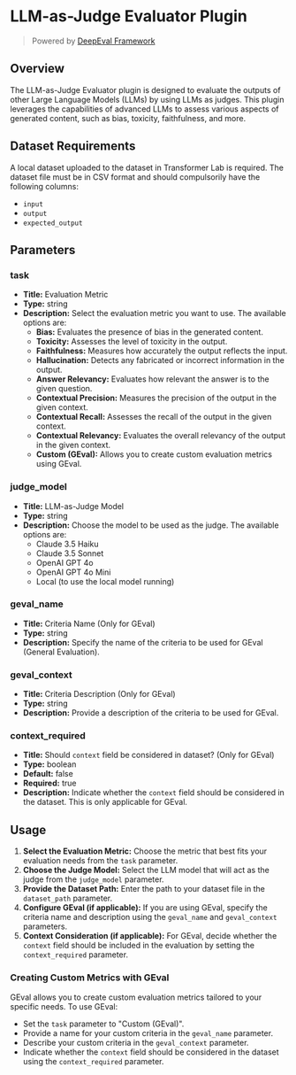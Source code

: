 # LLM-as-Judge Evaluator Plugin

> Powered by [DeepEval Framework](https://github.com/confident-ai/deepeval)
## Overview

The LLM-as-Judge Evaluator plugin is designed to evaluate the outputs of other Large Language Models (LLMs) by using LLMs as judges. This plugin leverages the capabilities of advanced LLMs to assess various aspects of generated content, such as bias, toxicity, faithfulness, and more.

## Dataset Requirements

A local dataset uploaded to the dataset in Transformer Lab is required. The dataset file must be in CSV format and should compulsorily have the following columns:

- `input`
- `output`
- `expected_output`

## Parameters

### task

- **Title:** Evaluation Metric
- **Type:** string
- **Description:** Select the evaluation metric you want to use. The available options are:
  - **Bias:** Evaluates the presence of bias in the generated content.
  - **Toxicity:** Assesses the level of toxicity in the output.
  - **Faithfulness:** Measures how accurately the output reflects the input.
  - **Hallucination:** Detects any fabricated or incorrect information in the output.
  - **Answer Relevancy:** Evaluates how relevant the answer is to the given question.
  - **Contextual Precision:** Measures the precision of the output in the given context.
  - **Contextual Recall:** Assesses the recall of the output in the given context.
  - **Contextual Relevancy:** Evaluates the overall relevancy of the output in the given context.
  - **Custom (GEval):** Allows you to create custom evaluation metrics using GEval.

### judge_model

- **Title:** LLM-as-Judge Model
- **Type:** string
- **Description:** Choose the model to be used as the judge. The available options are:
  - Claude 3.5 Haiku
  - Claude 3.5 Sonnet
  - OpenAI GPT 4o
  - OpenAI GPT 4o Mini
  - Local (to use the local model running)

### geval_name

- **Title:** Criteria Name (Only for GEval)
- **Type:** string
- **Description:** Specify the name of the criteria to be used for GEval (General Evaluation).

### geval_context

- **Title:** Criteria Description (Only for GEval)
- **Type:** string
- **Description:** Provide a description of the criteria to be used for GEval.

### context_required

- **Title:** Should `context` field be considered in dataset? (Only for GEval)
- **Type:** boolean
- **Default:** false
- **Required:** true
- **Description:** Indicate whether the `context` field should be considered in the dataset. This is only applicable for GEval.

## Usage

1. **Select the Evaluation Metric:** Choose the metric that best fits your evaluation needs from the `task` parameter.
2. **Choose the Judge Model:** Select the LLM model that will act as the judge from the `judge_model` parameter.
3. **Provide the Dataset Path:** Enter the path to your dataset file in the `dataset_path` parameter.
4. **Configure GEval (if applicable):** If you are using GEval, specify the criteria name and description using the `geval_name` and `geval_context` parameters.
5. **Context Consideration (if applicable):** For GEval, decide whether the `context` field should be included in the evaluation by setting the `context_required` parameter.

### Creating Custom Metrics with GEval

GEval allows you to create custom evaluation metrics tailored to your specific needs. To use GEval:

- Set the `task` parameter to "Custom (GEval)".
- Provide a name for your custom criteria in the `geval_name` parameter.
- Describe your custom criteria in the `geval_context` parameter.
- Indicate whether the `context` field should be considered in the dataset using the `context_required` parameter.
